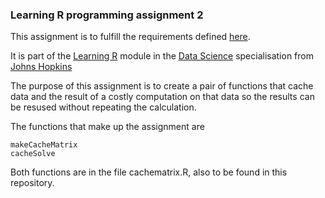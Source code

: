 ### Learning R programming assignment 2

This assignment is to fulfill the requirements defined [here](https://www.coursera.org/learn/r-programming/peer/tNy8H/programming-assignment-2-lexical-scoping).

It is part of the [Learning R](https://www.coursera.org/learn/r-programming/home/welcome) module in the [Data Science](https://www.coursera.org/specializations/jhu-data-science) specialisation from [Johns Hopkins](https://www.coursera.org/jhu)

The purpose of this assignment is to create a pair of functions that cache data and the result of a costly computation on that data so the results can be resused without repeating the calculation.

The functions that make up the assignment are

    makeCacheMatrix
    cacheSolve

Both functions are in the file cachematrix.R, also to be found in this repository.
